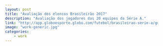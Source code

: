 ```yaml
---
layout: post
title: "Avaliação dos elencos Brasileirão 2017"
description: "Avaliação dos jogadores das 20 equipes da Série A."
link: "http://app.globoesporte.globo.com/futebol/brasileirao-serie-a/guia/avaliacao-de-elencos-brasileirao-2017/"
image: "work-generic.jpg"
categories:
    - work
---
```

